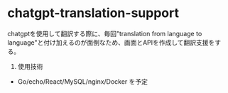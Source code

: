 # chatgpt-translation-support
chatgptを使用して翻訳する際に、毎回"translation from language to language"と付け加えるのが面倒なため、画面とAPIを作成して翻訳支援をする。

1. 使用技術
- Go/echo/React/MySQL/nginx/Docker を予定
